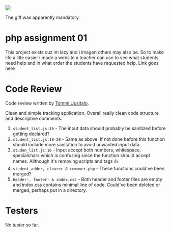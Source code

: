 ![](https://github.com/styrbjorn-n/php_assignment_01/blob/master/Mandatory_gif.gif)

The gift was apparently mandatory.

# php assignment 01

This project exists cuz im lazy and i imagen others may also be.
So to make life a litle easier i made a website a teacher can use to see what students need help and in what order the students have requested help.
Link goes here

# Code Review

Code review written by [Tommi Uusitalo](https://github.com/tpku).

Clean and simple tracking application. Overall really clean code structure and descriptive comments.

1. `student_list.js:16` - The input data should probably be sanitized before getting declared?
2. `student_list.js:18-28` - Same as above. If not done before this function should include more sanitation to avoid unwanted input data.
3. `studen_list.js:16` - Input accept both numbers, whitespace, specialchars which is confusing since the function should accept names. Allthough it's removing scripts and tags 👍
4. `student_adder, clearer & remover.php` - These functions could've been merged?
5. `header-, footer- & index.css` - Both header and footer files are empty and index.css contains minimal line of code. Could've been deleted or merged, perhaps put in a directory.

# Testers

No tester so far.
